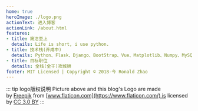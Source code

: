 ```yaml
---
home: true
heroImage: ./logo.png
actionText: 进入博客
actionLink: /about.html
features:
- title: 简洁至上
  details: Life is short, i use python.
- title: 技术栈(养成中)
  details: Python、Flask、Django、BootStrap、Vue、Matplotlib、Numpy、MySQL、Redis、Javascript、Docker...
- title: 目标职位
  details: 全栈(全干)攻城狮
footer: MIT Licensed | Copyright © 2018-今 Ronald Zhao
---
```

::: tip logo版权说明
Picture above and this blog's Logo are made by [Freepik](http://www.freepik.com/) from [www.flaticon.com](https://www.flaticon.com/) is licensed by [CC 3.0 BY](http://creativecommons.org/licenses/by/3.0/)
:::
